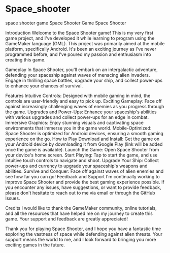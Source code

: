 # Space_shooter
space shooter game
Space Shooter Game
Space Shooter

Introduction
Welcome to the Space Shooter game! This is my very first game project, and I've developed it while learning to program using the GameMaker language (GML). This project was primarily aimed at the mobile platform, specifically Android. It's been an exciting journey as I've never programmed before, and I've poured my passion and enthusiasm into creating this game.

Gameplay
In Space Shooter, you'll embark on an intergalactic adventure, defending your spaceship against waves of menacing alien invaders. Engage in thrilling space battles, upgrade your ship, and collect power-ups to enhance your chances of survival.

Features
Intuitive Controls: Designed with mobile gaming in mind, the controls are user-friendly and easy to pick up.
Exciting Gameplay: Face off against increasingly challenging waves of enemies as you progress through the game.
Upgrades and Power-Ups: Enhance your spaceship's abilities with various upgrades and collect power-ups for an edge in combat.
Immersive Graphics: Enjoy stunning visuals and captivating space environments that immerse you in the game world.
Mobile-Optimized: Space Shooter is optimized for Android devices, ensuring a smooth gaming experience on the go.
How to Play
Download and Install: Get the game on your Android device by downloading it from Google Play (link will be added once the game is available).
Launch the Game: Open Space Shooter from your device's home screen.
Start Playing: Tap to start the game, and use intuitive touch controls to navigate and shoot.
Upgrade Your Ship: Collect power-ups and currency to upgrade your spaceship's weapons and abilities.
Survive and Conquer: Face off against waves of alien enemies and see how far you can go!
Feedback and Support
I'm continually working to improve Space Shooter and provide the best gaming experience possible. If you encounter any issues, have suggestions, or want to provide feedback, please don't hesitate to reach out to me via email or through the GitHub Issues.

Credits
I would like to thank the GameMaker community, online tutorials, and all the resources that have helped me on my journey to create this game. Your support and feedback are greatly appreciated!


Thank you for playing Space Shooter, and I hope you have a fantastic time exploring the vastness of space while defending against alien threats. Your support means the world to me, and I look forward to bringing you more exciting games in the future.

